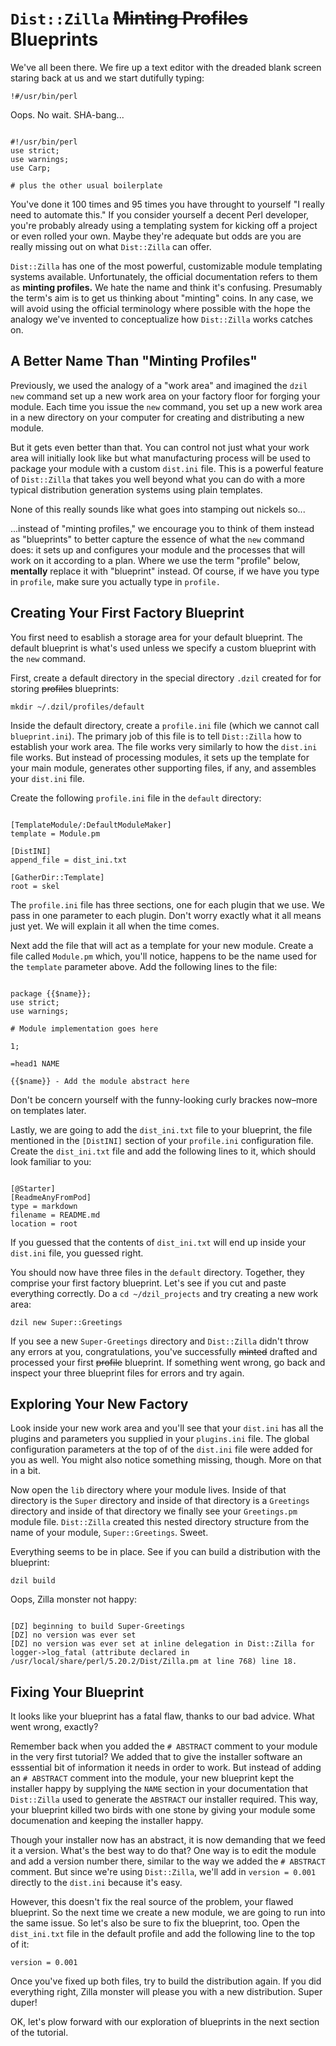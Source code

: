 # `Dist::Zilla` ~~Minting Profiles~~ Blueprints

We've all been there. We fire up a text editor with the dreaded blank screen
staring back at us and we start dutifully typing:

`!#/usr/bin/perl`

Oops. No wait. SHA-bang...

```prettyprint

#!/usr/bin/perl
use strict;
use warnings;
use Carp;

# plus the other usual boilerplate

```

You've done it 100 times and 95 times you have throught to yourself "I really
need to automate this." If you consider yourself a decent Perl developer, you're
probably already using a templating system for kicking off a project or even
rolled your own. Maybe they're adequate but odds are you are really missing out
on what `Dist::Zilla` can offer.

`Dist::Zilla` has one of the most powerful, customizable module templating
systems available. Unfortunately, the official documentation refers to them as
**minting profiles.** We hate the name and think it's confusing. Presumably the
term's aim is to get us thinking about "minting" coins. In any case, we will
avoid using the official terminology where possible with the hope the analogy
we've invented to conceptualize how `Dist::Zilla` works catches on.

## A Better Name Than "Minting Profiles"

Previously, we used the analogy of a "work area" and imagined the `dzil new`
command set up a new work area on your factory floor for forging your module.
Each time you issue the `new` command, you set up a new work area in a new
directory on your computer for creating and distributing a new module.

But it gets even better than that. You can control not just what your work area
will initially look like but what manufacturing process will be used to package
your module with a custom `dist.ini` file. This is a powerful feature of
`Dist::Zilla` that takes you well beyond what you can do with a more typical
distribution generation systems using plain templates.

None of this really sounds like what goes into stamping out nickels so...

...instead of "minting profiles," we encourage you to think of them instead as
"blueprints" to better capture the essence of what the `new` command does: it
sets up and configures your module and the processes that will work on it
according to a plan. Where we use the term "profile" below, **mentally** replace
it with "blueprint" instead. Of course, if we have you type in `profile`, make
sure you actually type in `profile.`

## Creating Your First Factory Blueprint

You first need to esablish a storage area for your default blueprint. The
default blueprint is what's used unless we specify a custom blueprint with the
`new` command.

First, create a default directory in the special directory `.dzil` created for
for storing ~~profiles~~ blueprints:

`mkdir ~/.dzil/profiles/default`

Inside the default directory, create a `profile.ini` file (which we cannot call
`blueprint.ini`). The primary job of this file is to tell `Dist::Zilla` how to
establish your work area. The file works very similarly to how the `dist.ini`
file works. But instead of processing modules, it sets up the template for your
main module, generates other supporting files, if any, and assembles your
`dist.ini` file.

Create the following `profile.ini` file in the `default` directory:

```

[TemplateModule/:DefaultModuleMaker]
template = Module.pm

[DistINI]
append_file = dist_ini.txt

[GatherDir::Template]
root = skel

```

The `profile.ini` file has three sections, one for each plugin that we use. We
pass in one parameter to each plugin. Don't worry exactly what it all means just
yet. We will explain it all when the time comes.

Next add the file that will act as a template for your new module.  Create a
file called `Module.pm` which, you'll notice, happens to be the name used for
the `template` parameter above. Add the following lines to the file:

```prettyprint

package {{$name}};
use strict;
use warnings;

# Module implementation goes here

1;

=head1 NAME

{{$name}} - Add the module abstract here

```

Don't be concern yourself with the funny-looking curly brackes now–more on
templates later.

Lastly, we are going to add the `dist_ini.txt` file to your blueprint, the file
mentioned in the `[DistINI]` section of your `profile.ini` configuration file.
Create the `dist_ini.txt` file and add the following lines to it, which should
look familiar to you:

```

[@Starter]
[ReadmeAnyFromPod]
type = markdown
filename = README.md
location = root

```

If you guessed that the contents of `dist_ini.txt` will end up inside your
`dist.ini` file, you guessed right.

You should now have three files in the `default` directory. Together, they
comprise your first factory blueprint. Let's see if you cut and paste everything
correctly. Do a `cd ~/dzil_projects` and try creating a new work area:

`dzil new Super::Greetings`

If you see a new `Super-Greetings` directory and `Dist::Zilla` didn't throw any
errors at you, congratulations, you've successfully ~~minted~~ drafted and
processed your first ~~profile~~ blueprint. If something went wrong, go back and
inspect your three blueprint files for errors and try again.

## Exploring Your New Factory

Look inside your new work area and you'll see that your `dist.ini` has all the
plugins and parameters you supplied in your `plugins.ini` file. The global
configuration parameters at the top of of the `dist.ini` file were added for you
as well. You might also notice something missing, though. More on that in a bit.

Now open the `lib` directory where your module lives. Inside of that directory is
the `Super` directory and inside of that directory is a `Greetings` directory
and inside of that directory we finally see your `Greetings.pm` module file.
`Dist::Zilla` created this nested directory structure from the name of your
module, `Super::Greetings`. Sweet.

Everything seems to be in place. See if you can build a distribution with the
blueprint:

`dzil build`

Oops, Zilla monster not happy:

```

[DZ] beginning to build Super-Greetings
[DZ] no version was ever set
[DZ] no version was ever set at inline delegation in Dist::Zilla for
logger->log_fatal (attribute declared in
/usr/local/share/perl/5.20.2/Dist/Zilla.pm at line 768) line 18.

```

## Fixing Your Blueprint

It looks like your blueprint has a fatal flaw, thanks to our bad advice. What
went wrong, exactly?

Remember back when you added the `# ABSTRACT` comment to your module in the very
first tutorial? We added that to give the installer software an esssential bit
of information it needs in order to work. But instead of adding an `# ABSTRACT`
comment into the module, your new blueprint kept the installer happy by
supplying the `NAME` section in your documentation that `Dist::Zilla` used to
generate the `ABSTRACT` our installer required. This way, your blueprint killed
two birds with one stone by giving your module some documenation and keeping the
installer happy.

Though your installer now has an abstract, it is now demanding that we feed it a
version. What's the best way to do that? One way is to edit the module and add a
version number there, similar to the way we added the `# ABSTRACT` comment. But
since we're using `Dist::Zilla`, we'll add in `version = 0.001` directly to the
`dist.ini` because it's easy.

However, this doesn't fix the real source of the problem, your flawed blueprint.
So the next time we create a new module, we are going to run into the same
issue. So let's also be sure to fix the blueprint, too. Open the `dist_ini.txt`
file in the default profile and add the following line to the top of it:

`version = 0.001`

Once you've fixed up both files, try to build the distribution again. If you did
everything right, Zilla monster will please you with a new distribution. Super
duper!

OK, let's plow forward with our exploration of blueprints in the next section of
the tutorial.

